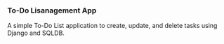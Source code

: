 ### To-Do Lisanagement App

A simple To-Do List application to create, update, and delete tasks using Django and SQLDB.



